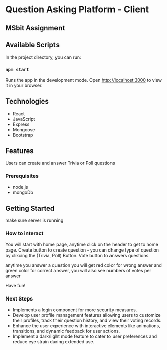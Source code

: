 # Question Asking Platform - Client

<h2>MSbit Assignment</h2>

## Available Scripts

In the project directory, you can run:

### `npm start`

Runs the app in the development mode.
Open [http://localhost:3000](http://localhost:3000) to view it in your browser.

## Technologies

- React
- JavaScript
- Express
- Mongoose
- Bootstrap

## Features

Users can create and answer Trivia or Poll questions

### Prerequisites

- node.js</br>
- mongoDb</br>

## Getting Started

make sure server is running

### How to interact

<p>
You will start with home page, anytime click on the header to get to home page.
Create button to create question - you can change type of question by clikcing the (Trivia, Poll) Button.
Vote button to answers questions.

anytime you answer a question you will get red color for wrong answer and green color for correct answer,
you will also see numbers of votes per answer

Have fun!

</p>

### Next Steps

- Implements a login component for more security measures.
- Develop user profile management features allowing users to customize their profiles, track their question history, and view their voting records.
- Enhance the user experience with interactive elements like animations, transitions, and dynamic feedback for user actions.
- Implement a dark/light mode feature to cater to user preferences and reduce eye strain during extended use.

